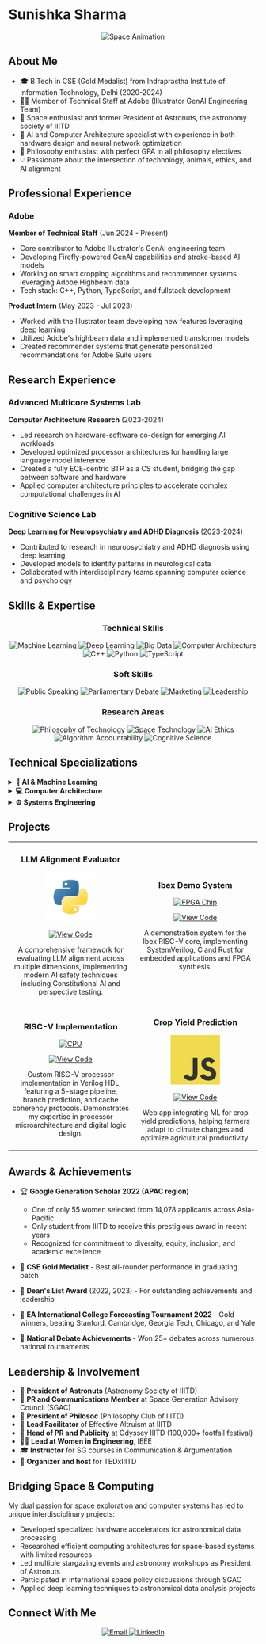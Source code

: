 # Sunishka Sharma

<div align="center">
  <img src="https://i.giphy.com/media/9tx0gy37p7oXu/giphy.webp" alt="Space Animation" width="100%" style="max-height: 150px; object-fit: cover;"/>
</div>

## About Me

- 🎓 B.Tech in CSE (Gold Medalist) from Indraprastha Institute of Information Technology, Delhi (2020-2024)
- 👩‍💻 Member of Technical Staff at Adobe (Illustrator GenAI Engineering Team)
- 🔭 Space enthusiast and former President of Astronuts, the astronomy society of IIITD
- 🧠 AI and Computer Architecture specialist with experience in both hardware design and neural network optimization
- 🌱 Philosophy enthusiast with perfect GPA in all philosophy electives
- 💡 Passionate about the intersection of technology, animals, ethics, and AI alignment

## Professional Experience

### Adobe
**Member of Technical Staff** (Jun 2024 - Present)
- Core contributor to Adobe Illustrator's GenAI engineering team
- Developing Firefly-powered GenAI capabilities and stroke-based AI models
- Working on smart cropping algorithms and recommender systems leveraging Adobe Highbeam data
- Tech stack: C++, Python, TypeScript, and fullstack development

**Product Intern** (May 2023 - Jul 2023)
- Worked with the Illustrator team developing new features leveraging deep learning
- Utilized Adobe's highbeam data and implemented transformer models
- Created recommender systems that generate personalized recommendations for Adobe Suite users

## Research Experience

### Advanced Multicore Systems Lab
**Computer Architecture Research** (2023-2024)
- Led research on hardware-software co-design for emerging AI workloads
- Developed optimized processor architectures for handling large language model inference
- Created a fully ECE-centric BTP as a CS student, bridging the gap between software and hardware
- Applied computer architecture principles to accelerate complex computational challenges in AI

### Cognitive Science Lab
**Deep Learning for Neuropsychiatry and ADHD Diagnosis** (2023-2024)
- Contributed to research in neuropsychiatry and ADHD diagnosis using deep learning
- Developed models to identify patterns in neurological data
- Collaborated with interdisciplinary teams spanning computer science and psychology


## Skills & Expertise

<div align="center">

### Technical Skills
![Machine Learning](https://img.shields.io/badge/Machine_Learning-4285F4?style=for-the-badge&logo=tensorflow&logoColor=white)
![Deep Learning](https://img.shields.io/badge/Deep_Learning-FF6F00?style=for-the-badge&logo=pytorch&logoColor=white)
![Big Data](https://img.shields.io/badge/Big_Data-E25A1C?style=for-the-badge&logo=apache-spark&logoColor=white)
![Computer Architecture](https://img.shields.io/badge/Computer_Architecture-0078D6?style=for-the-badge&logo=intel&logoColor=white)
![C++](https://img.shields.io/badge/C++-00599C?style=for-the-badge&logo=cplusplus&logoColor=white)
![Python](https://img.shields.io/badge/Python-3776AB?style=for-the-badge&logo=python&logoColor=white)
![TypeScript](https://img.shields.io/badge/TypeScript-3178C6?style=for-the-badge&logo=typescript&logoColor=white)

### Soft Skills
![Public Speaking](https://img.shields.io/badge/Public_Speaking-8E44AD?style=for-the-badge)
![Parliamentary Debate](https://img.shields.io/badge/Parliamentary_Debate-2C3E50?style=for-the-badge)
![Marketing](https://img.shields.io/badge/Marketing-16A085?style=for-the-badge)
![Leadership](https://img.shields.io/badge/Leadership-D35400?style=for-the-badge)

### Research Areas
![Philosophy of Technology](https://img.shields.io/badge/Philosophy_of_Technology-7D3C98?style=for-the-badge)
![Space Technology](https://img.shields.io/badge/Space_Technology-1A5276?style=for-the-badge)
![AI Ethics](https://img.shields.io/badge/AI_Ethics-2E86C1?style=for-the-badge)
![Algorithm Accountability](https://img.shields.io/badge/Algorithm_Accountability-2471A3?style=for-the-badge)
![Cognitive Science](https://img.shields.io/badge/Cognitive_Science-1ABC9C?style=for-the-badge)

</div>

## Technical Specializations

<details>
<summary><b>🧠 AI & Machine Learning</b></summary>
<br>
<div align="center">
  
![Large Language Models](https://img.shields.io/badge/Large_Language_Models-FF5700?style=flat-square)
![Neural Architecture Search](https://img.shields.io/badge/Neural_Architecture_Search-3498DB?style=flat-square)
![Model Alignment](https://img.shields.io/badge/Model_Alignment-9B59B6?style=flat-square)
![Computer Vision](https://img.shields.io/badge/Computer_Vision-1ABC9C?style=flat-square)
![Neuromorphic Computing](https://img.shields.io/badge/Neuromorphic_Computing-F1C40F?style=flat-square)
  
</div>
</details>

<details>
<summary><b>💻 Computer Architecture</b></summary>
<br>
<div align="center">
  
![RISC-V Implementation](https://img.shields.io/badge/RISC--V_Implementation-FF5733?style=flat-square)
![Hardware Acceleration](https://img.shields.io/badge/Hardware_Acceleration-3498DB?style=flat-square)
![Processor Design](https://img.shields.io/badge/Processor_Design-2ECC71?style=flat-square)
![Memory Hierarchies](https://img.shields.io/badge/Memory_Hierarchies-9B59B6?style=flat-square)
![Pipelining Optimization](https://img.shields.io/badge/Pipelining_Optimization-E67E22?style=flat-square)
  
</div>
</details>

<details>
<summary><b>⚙️ Systems Engineering</b></summary>
<br>
<div align="center">
  
![Compiler Optimization](https://img.shields.io/badge/Compiler_Optimization-2C3E50?style=flat-square)
![Low-level Programming](https://img.shields.io/badge/Low--level_Programming-E74C3C?style=flat-square)
![Embedded Systems](https://img.shields.io/badge/Embedded_Systems-27AE60?style=flat-square)
![FPGA Design](https://img.shields.io/badge/FPGA_Design-3498DB?style=flat-square)
![Hardware-Software Co-design](https://img.shields.io/badge/Hardware--Software_Co--design-8E44AD?style=flat-square)
  
</div>
</details>

## Projects

<table>
  <tr>
    <td width="50%">
      <h3 align="center">LLM Alignment Evaluator</h3>
      <div align="center">
        <a href="https://github.com/Sunishka-Sharma/llm-alignment-evaluator" target="_blank">
          <img src="https://raw.githubusercontent.com/github/explore/80688e429a7d4ef2fca1e82350fe8e3517d3494d/topics/python/python.png" width="100" alt="LLM Alignment Evaluator"/>
        </a>
        <p>
          <a href="https://github.com/Sunishka-Sharma/llm-alignment-evaluator" target="_blank">
            <img src="https://img.shields.io/badge/View%20Code-orange?style=for-the-badge&logo=github" alt="View Code"/>
          </a>
        </p>
        <p>A comprehensive framework for evaluating LLM alignment across multiple dimensions, implementing modern AI safety techniques including Constitutional AI and perspective testing.</p>
      </div>
    </td>
    <td width="50%">
      <h3 align="center">Ibex Demo System</h3>
      <div align="center">
        <a href="https://github.com/Sunishka-Sharma/ibex-demo-sys" target="_blank">
          <img src="https://cdn-icons-png.flaticon.com/512/12951/12951688.png" width="100" alt="FPGA Chip"/>
        </a>
        <p>
          <a href="https://github.com/Sunishka-Sharma/ibex-demo-sys" target="_blank">
            <img src="https://img.shields.io/badge/View%20Code-blue?style=for-the-badge&logo=github" alt="View Code"/>
          </a>
        </p>
        <p>A demonstration system for the Ibex RISC-V core, implementing SystemVerilog, C and Rust for embedded applications and FPGA synthesis.</p>
      </div>
    </td>
  </tr>
  <tr>
    <td width="50%">
      <h3 align="center">RISC-V Implementation</h3>
      <div align="center">
        <a href="https://github.com/Sunishka-Sharma/risc5" target="_blank">
          <img src="https://cdn-icons-png.flaticon.com/512/900/900618.png" width="100" alt="CPU"/>
        </a>
        <p>
          <a href="https://github.com/Sunishka-Sharma/risc5" target="_blank">
            <img src="https://img.shields.io/badge/View%20Code-purple?style=for-the-badge&logo=github" alt="View Code"/>
          </a>
        </p>
        <p>Custom RISC-V processor implementation in Verilog HDL, featuring a 5-stage pipeline, branch prediction, and cache coherency protocols. Demonstrates my expertise in processor microarchitecture and digital logic design.</p>
      </div>
    </td>
    <td width="50%">
      <h3 align="center">Crop Yield Prediction</h3>
      <div align="center">
        <a href="https://github.com/Jai3-ui/Crop-Yield-Prediction-" target="_blank">
          <img src="https://raw.githubusercontent.com/github/explore/80688e429a7d4ef2fca1e82350fe8e3517d3494d/topics/javascript/javascript.png" width="100" alt="Crop Prediction"/>
        </a>
        <p>
          <a href="https://github.com/Jai3-ui/Crop-Yield-Prediction-" target="_blank">
            <img src="https://img.shields.io/badge/View%20Code-green?style=for-the-badge&logo=github" alt="View Code"/>
          </a>
        </p>
        <p>Web app integrating ML for crop yield predictions, helping farmers adapt to climate changes and optimize agricultural productivity.</p>
      </div>
    </td>
  </tr>
</table>

## Awards & Achievements

- 🏆 **Google Generation Scholar 2022 (APAC region)**
  - One of only 55 women selected from 14,078 applicants across Asia-Pacific
  - Only student from IIITD to receive this prestigious award in recent years
  - Recognized for commitment to diversity, equity, inclusion, and academic excellence

- 🥇 **CSE Gold Medalist** - Best all-rounder performance in graduating batch
- 🏅 **Dean's List Award** (2022, 2023) - For outstanding achievements and leadership
- 🥇 **EA International College Forecasting Tournament 2022** - Gold winners, beating Stanford, Cambridge, Georgia Tech, Chicago, and Yale
- 🎤 **National Debate Achievements** - Won 25+ debates across numerous national tournaments

## Leadership & Involvement

- 🌠 **President of Astronuts** (Astronomy Society of IIITD)
- 🚀 **PR and Communications Member** at Space Generation Advisory Council (SGAC)
- 🧠 **President of Philosoc** (Philosophy Club of IIITD)
- 👥 **Lead Facilitator** of Effective Altruism at IIITD
- 📢 **Head of PR and Publicity** at Odyssey IIITD (100,000+ footfall festival)
- 👩‍💻 **Lead at Women in Engineering**, IEEE
- 🎓 **Instructor** for SG courses in Communication & Argumentation
- 🎤 **Organizer and host** for TEDxIIITD

## Bridging Space & Computing

My dual passion for space exploration and computer systems has led to unique interdisciplinary projects:

- Developed specialized hardware accelerators for astronomical data processing
- Researched efficient computing architectures for space-based systems with limited resources
- Led multiple stargazing events and astronomy workshops as President of Astronuts
- Participated in international space policy discussions through SGAC
- Applied deep learning techniques to astronomical data analysis projects

## Connect With Me

<div align="center">
  <a href="mailto:funnysuni2002@gmail.com">
    <img src="https://img.shields.io/badge/Email-D14836?style=for-the-badge&logo=gmail&logoColor=white" alt="Email" />
  </a>
  <a href="https://www.linkedin.com/in/sunishka-sharma/">
    <img src="https://img.shields.io/badge/LinkedIn-0077B5?style=for-the-badge&logo=linkedin&logoColor=white" alt="LinkedIn" />
  </a>
</div> 